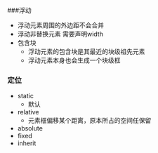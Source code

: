 ###浮动
 - 浮动元素周围的外边距不会合并
 - 浮动非替换元素 需要声明width
 - 包含块
    - 浮动元素的包含块是其最近的块级祖先元素
    - 浮动元素本身也会生成一个块级框


### 定位
- static
  - 默认
- relative
  - 元素框偏移某个距离，原本所占的空间任保留
- absolute
- fixed
- inherit